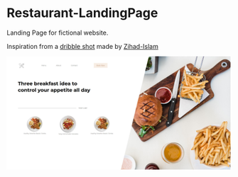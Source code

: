 # Restaurant-LandingPage
Landing Page for fictional website.

Inspiration from a [dribble shot](https://dribbble.com/shots/3795464-Resturant/attachments/855976) made by [Zihad-Islam](https://dribbble.com/Zihad-Islam)



![alt text](https://github.com/DEmanderbag/Restaurant-LandingPage/blob/master/food-site/images/Screenshot_2019-08-02%20Restaurant.jpg)
